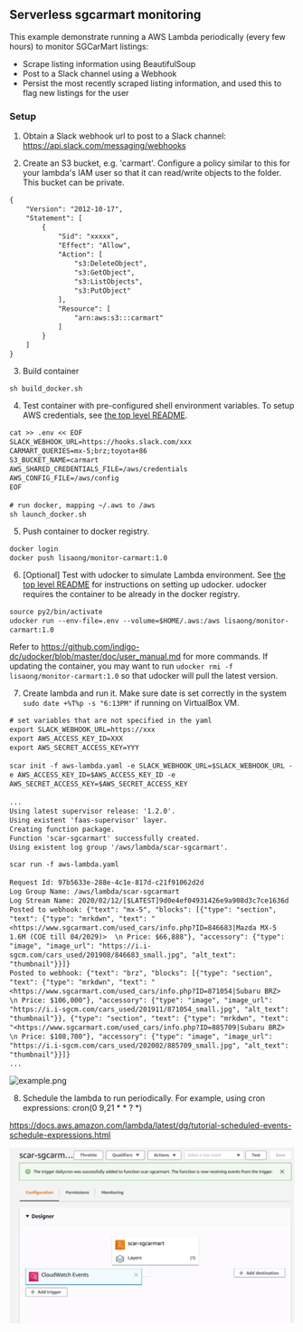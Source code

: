 ## Serverless sgcarmart monitoring

This example demonstrate running a AWS Lambda periodically (every few hours) to monitor SGCarMart listings:
* Scrape listing information using BeautifulSoup
* Post to a Slack channel using a Webhook
* Persist the most recently scraped listing information, and used this to flag new listings for the user 

### Setup

1. Obtain a Slack webhook url to post to a Slack channel:
https://api.slack.com/messaging/webhooks

2. Create an S3 bucket, e.g. 'carmart'. Configure a policy similar to this for your lambda's IAM user so that it can read/write objects to the folder. This bucket can be private.
```
{
    "Version": "2012-10-17",
    "Statement": [
        {
            "Sid": "xxxxx",
            "Effect": "Allow",
            "Action": [
                "s3:DeleteObject",
                "s3:GetObject",
                "s3:ListObjects",
                "s3:PutObject"
            ],
            "Resource": [
                "arn:aws:s3:::carmart"
            ]
        }
    ]
}
```

3. Build container
```
sh build_docker.sh
```

4. Test container with pre-configured shell environment variables. To setup AWS credentials, see [the top level README](../README.md).

```
cat >> .env << EOF
SLACK_WEBHOOK_URL=https://hooks.slack.com/xxx
CARMART_QUERIES=mx-5;brz;toyota+86
S3_BUCKET_NAME=carmart
AWS_SHARED_CREDENTIALS_FILE=/aws/credentials
AWS_CONFIG_FILE=/aws/config
EOF

# run docker, mapping ~/.aws to /aws
sh launch_docker.sh
```

5. Push container to docker registry.
```
docker login
docker push lisaong/monitor-carmart:1.0
```

6. [Optional] Test with udocker to simulate Lambda environment. See [the top level README](../README.md) for instructions on setting up udocker. udocker requires the container to be already in the docker registry.
```
source py2/bin/activate
udocker run --env-file=.env --volume=$HOME/.aws:/aws lisaong/monitor-carmart:1.0
```
Refer to https://github.com/indigo-dc/udocker/blob/master/doc/user_manual.md for more commands. If updating the container, you may want to run `udocker rmi -f lisaong/monitor-carmart:1.0` so that udocker will pull the latest version.

7. Create lambda and run it. Make sure date is set correctly in the system `sudo date +%T%p -s "6:13PM"` if running on VirtualBox VM.
```
# set variables that are not specified in the yaml
export SLACK_WEBHOOK_URL=https://xxx
export AWS_ACCESS_KEY_ID=XXX
export AWS_SECRET_ACCESS_KEY=YYY

scar init -f aws-lambda.yaml -e SLACK_WEBHOOK_URL=$SLACK_WEBHOOK_URL -e AWS_ACCESS_KEY_ID=$AWS_ACCESS_KEY_ID -e AWS_SECRET_ACCESS_KEY=$AWS_SECRET_ACCESS_KEY

...
Using latest supervisor release: '1.2.0'.
Using existent 'faas-supervisor' layer.
Creating function package.
Function 'scar-sgcarmart' successfully created.
Using existent log group '/aws/lambda/scar-sgcarmart'.
```

```
scar run -f aws-lambda.yaml

Request Id: 97b5633e-288e-4c1e-817d-c21f91062d2d
Log Group Name: /aws/lambda/scar-sgcarmart
Log Stream Name: 2020/02/12/[$LATEST]9d0e4ef04931426e9a908d3c7ce1636d
Posted to webhook: {"text": "mx-5", "blocks": [{"type": "section", "text": {"type": "mrkdwn", "text": "<https://www.sgcarmart.com/used_cars/info.php?ID=846683|Mazda MX-5 1.6M (COE till 04/2029)>  \n Price: $66,888"}, "accessory": {"type": "image", "image_url": "https://i.i-sgcm.com/cars_used/201908/846683_small.jpg", "alt_text": "thumbnail"}}]}
Posted to webhook: {"text": "brz", "blocks": [{"type": "section", "text": {"type": "mrkdwn", "text": "<https://www.sgcarmart.com/used_cars/info.php?ID=871054|Subaru BRZ>  \n Price: $106,000"}, "accessory": {"type": "image", "image_url": "https://i.i-sgcm.com/cars_used/201911/871054_small.jpg", "alt_text": "thumbnail"}}, {"type": "section", "text": {"type": "mrkdwn", "text": "<https://www.sgcarmart.com/used_cars/info.php?ID=885709|Subaru BRZ>  \n Price: $108,700"}, "accessory": {"type": "image", "image_url": "https://i.i-sgcm.com/cars_used/202002/885709_small.jpg", "alt_text": "thumbnail"}}]}
...
```

![example.png](example.png)

8. Schedule the lambda to run periodically. For example, using cron expressions: cron(0 9,21 * * ? *)

https://docs.aws.amazon.com/lambda/latest/dg/tutorial-scheduled-events-schedule-expressions.html

![example2.png](example2.png)
